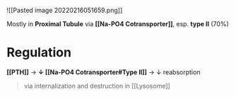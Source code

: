 ![[Pasted image 20220216051659.png]]

Mostly in **Proximal Tubule** via **[[Na-PO4 Cotransporter]]**, esp. **type II** (70%)

# Regulation
**[[PTH]]** → **↓ [[Na-PO4 Cotransporter#Type II]]** → ↓ reabsorption
> via internalization and destruction in [[Lysosome]]